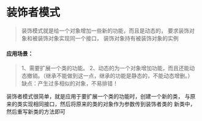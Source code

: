 # 装饰者模式

>装饰模式就是给一个对象增加一些新的功能，而且是动态的，
要求装饰对象和被装饰对象实现同一个接口，
装饰对象持有被装饰对象的实例

#### 应用场景：
>1、需要扩展一个类的功能。
>2、动态的为一个对象增加功能，而且还能动态撤销。（继承不能做到这一点，继承的功能是静态的，不能动态增删。）
>缺点：产生过多相似的对象，不易排错！

装饰者模式很简单，就是应用于要扩展一个类的功能时，创建一个新的类，
与原来的类实现相同接口，然后将原来的类的对象作为参数传到装饰者类的
新类中，然后重写新类的方法即可
